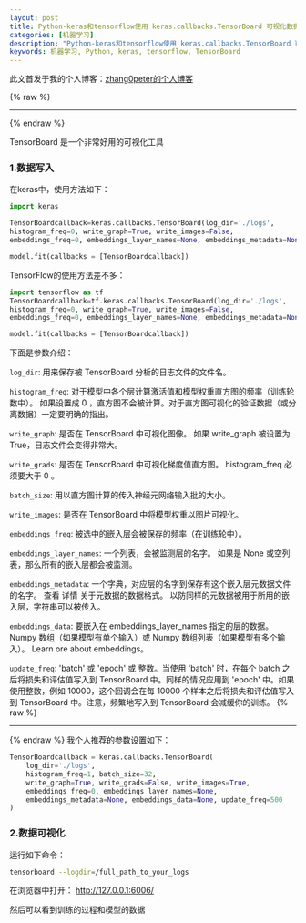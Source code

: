 ```yaml
---
layout: post
title: Python-keras和tensorflow使用 keras.callbacks.TensorBoard 可视化数据
categories: [机器学习]
description: "Python-keras和tensorflow使用 keras.callbacks.TensorBoard 可视化数据"
keywords: 机器学习, Python, keras, tensorflow, TensorBoard
---
```


此文首发于我的个人博客：[zhang0peter的个人博客](https://zhang0peter.com)         

{% raw %}
***          
{% endraw %}


TensorBoard 是一个非常好用的可视化工具
### 1.数据写入
在keras中，使用方法如下：
```python
import keras

TensorBoardcallback=keras.callbacks.TensorBoard(log_dir='./logs', 
histogram_freq=0, write_graph=True, write_images=False, 
embeddings_freq=0, embeddings_layer_names=None, embeddings_metadata=None)

model.fit(callbacks = [TensorBoardcallback])
```
TensorFlow的使用方法差不多：
```python
import tensorflow as tf 
TensorBoardcallback=tf.keras.callbacks.TensorBoard(log_dir='./logs', 
histogram_freq=0, write_graph=True, write_images=False, 
embeddings_freq=0, embeddings_layer_names=None, embeddings_metadata=None)

model.fit(callbacks = [TensorBoardcallback])
```
下面是参数介绍：

`log_dir`: 用来保存被 TensorBoard 分析的日志文件的文件名。

`histogram_freq`: 对于模型中各个层计算激活值和模型权重直方图的频率（训练轮数中）。 如果设置成 0 ，直方图不会被计算。对于直方图可视化的验证数据（或分离数据）一定要明确的指出。

`write_graph`: 是否在 TensorBoard 中可视化图像。 如果 write_graph 被设置为 True，日志文件会变得非常大。

`write_grads`: 是否在 TensorBoard 中可视化梯度值直方图。 histogram_freq 必须要大于 0 。

`batch_size`: 用以直方图计算的传入神经元网络输入批的大小。

`write_images`: 是否在 TensorBoard 中将模型权重以图片可视化。

`embeddings_freq`: 被选中的嵌入层会被保存的频率（在训练轮中）。

`embeddings_layer_names`: 一个列表，会被监测层的名字。 如果是 None 或空列表，那么所有的嵌入层都会被监测。

`embeddings_metadata`: 一个字典，对应层的名字到保存有这个嵌入层元数据文件的名字。 查看 详情 关于元数据的数据格式。 以防同样的元数据被用于所用的嵌入层，字符串可以被传入。

`embeddings_data`: 要嵌入在 embeddings_layer_names 指定的层的数据。 Numpy 数组（如果模型有单个输入）或 Numpy 数组列表（如果模型有多个输入）。 Learn ore about embeddings。

`update_freq`: 'batch' 或 'epoch' 或 整数。当使用 'batch' 时，在每个 batch 之后将损失和评估值写入到 TensorBoard 中。同样的情况应用到 'epoch' 中。如果使用整数，例如 10000，这个回调会在每 10000 个样本之后将损失和评估值写入到 TensorBoard 中。注意，频繁地写入到 TensorBoard 会减缓你的训练。
{% raw %}
***          
{% endraw %}
我个人推荐的参数设置如下：
```python
TensorBoardcallback = keras.callbacks.TensorBoard(
    log_dir='./logs',
    histogram_freq=1, batch_size=32,
    write_graph=True, write_grads=False, write_images=True,
    embeddings_freq=0, embeddings_layer_names=None,
    embeddings_metadata=None, embeddings_data=None, update_freq=500
)
```
### 2.数据可视化
运行如下命令：
```sh
tensorboard --logdir=/full_path_to_your_logs
```
在浏览器中打开： http://127.0.0.1:6006/

然后可以看到训练的过程和模型的数据
